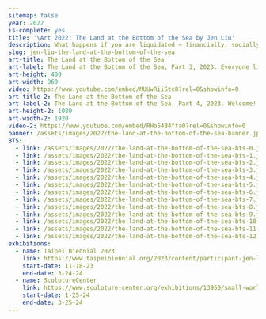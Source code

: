 ```yaml
---
sitemap: false
year: 2022
is-complete: yes
title: '\Art 2022: The Land at the Bottom of the Sea by Jen Liu'
description: What happens if you are liquidated – financially, socially, politically, subject to climate-induced flooding? Under what conditions is it possible to survive?
slug: jen-liu-the-land-at-the-bottom-of-the-sea
art-title: The Land at the Bottom of the Sea
art-label: The Land at the Bottom of the Sea, Part 3, 2023. Everyone lives in the ocean now. The ocean is a vast warehouse of genetic resources for our emergent technoscientific industries.<p>Excerpt from <a href="https://thelandatthebottomofthesea.com/uw2.html">five-part work</a>. Single channel 4K video with stereo sound, 27:43. Generative algorithm using machine learning (GPT-2, Diffusion Model), Fine-tuning (NVIDIA T4 GPUs), Contour generation (OpenCV) and Steganography (Python, Linux).</p>
art-height: 480
art-width: 960
video: https://www.youtube.com/embed/MUUwRiiStc8?rel=0&showinfo=0
art-title-2: The Land at the Bottom of the Sea
art-label-2: The Land at the Bottom of the Sea, Part 4, 2023. Welcome! Let us take your supply chain to the next level.<p>Excerpt from <a href="https://thelandatthebottomofthesea.com/uw2.html">five-part work</a>. Single channel 4K video with stereo sound, 27:43. Generative algorithm using machine learning (GPT-2, Diffusion Model), Fine-tuning (NVIDIA T4 GPUs), Contour generation (OpenCV) and Steganography (Python, Linux).</p>
art-height-2: 1080
art-width-2: 1920
video-2: https://www.youtube.com/embed/RHo54B4ffa0?rel=0&showinfo=0
banner: /assets/images/2022/the-land-at-the-bottom-of-the-sea-banner.jpg
BTS:
  - link: /assets/images/2022/the-land-at-the-bottom-of-the-sea-bts-0.jpg
  - link: /assets/images/2022/the-land-at-the-bottom-of-the-sea-bts-1.jpg
  - link: /assets/images/2022/the-land-at-the-bottom-of-the-sea-bts-2.jpg
  - link: /assets/images/2022/the-land-at-the-bottom-of-the-sea-bts-3.jpg
  - link: /assets/images/2022/the-land-at-the-bottom-of-the-sea-bts-4.jpg
  - link: /assets/images/2022/the-land-at-the-bottom-of-the-sea-bts-5.jpg
  - link: /assets/images/2022/the-land-at-the-bottom-of-the-sea-bts-6.jpg
  - link: /assets/images/2022/the-land-at-the-bottom-of-the-sea-bts-7.jpg
  - link: /assets/images/2022/the-land-at-the-bottom-of-the-sea-bts-8.jpg
  - link: /assets/images/2022/the-land-at-the-bottom-of-the-sea-bts-9.jpg
  - link: /assets/images/2022/the-land-at-the-bottom-of-the-sea-bts-10.jpg
  - link: /assets/images/2022/the-land-at-the-bottom-of-the-sea-bts-11.jpg
  - link: /assets/images/2022/the-land-at-the-bottom-of-the-sea-bts-12.jpg
exhibitions:
  - name: Taipei Biennial 2023
    link: https://www.taipeibiennial.org/2023/content/participant-jen-liu
    start-date: 11-18-23
    end-date: 3-24-24
  - name: SculptureCenter
    link: https://www.sculpture-center.org/exhibitions/13950/small-world-cinema
    start-date: 1-25-24
    end-date: 3-25-24    
---
```

